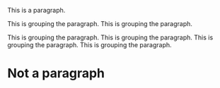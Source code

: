 This is a paragraph.

This is grouping the paragraph.
This is grouping the paragraph.

This is grouping the paragraph.
This is grouping the paragraph.
This is grouping the paragraph.
This is grouping the paragraph.
# Not a paragraph